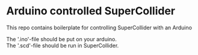 # Arduino controlled SuperCollider

This repo contains boilerplate for controlling SuperCollider with an Arduino

The '.ino'-file should be put on your arduino.<br>
The '.scd'-file should be run in SuperCollider.
